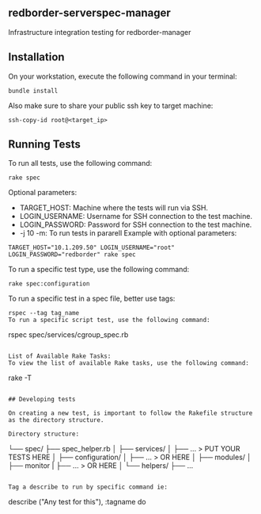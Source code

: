 ## redborder-serverspec-manager
Infrastructure integration testing for redborder-manager

## Installation
On your workstation, execute the following command in your terminal:
```ssh
bundle install
```
Also make sure to share your public ssh key to target machine:
```
ssh-copy-id root@<target_ip>
```

## Running Tests
To run all tests, use the following command:
```
rake spec
```

Optional parameters:
* TARGET_HOST: Machine where the tests will run via SSH.
* LOGIN_USERNAME: Username for SSH connection to the test machine.
* LOGIN_PASSWORD: Password for SSH connection to the test machine.
* -j 10 -m: To run tests in pararell
Example with optional parameters:
```
TARGET_HOST="10.1.209.50" LOGIN_USERNAME="root" LOGIN_PASSWORD="redborder" rake spec
```

To run a specific test type, use the following command:
```
rake spec:configuration
```

To run a specific test in a spec file, better use tags:
```
rspec --tag tag_name
To run a specific script test, use the following command:
```
rspec spec/services/cgroup_spec.rb 
```

List of Available Rake Tasks:
To view the list of available Rake tasks, use the following command:
```
rake -T
```

## Developing tests

On creating a new test, is important to follow the Rakefile structure as the directory structure.

Directory structure:
```
└── spec/
    ├── spec_helper.rb
    │
    ├── services/
    │   ├── ... > PUT YOUR TESTS HERE
    │
    ├── configuration/
    │   ├── ... > OR HERE
    │
    ├── modules/
    │   ├── monitor
    |       ├── ... > OR HERE
    │
    └── helpers/
        ├── ...         
```

Tag a describe to run by specific command ie:
```
describe ("Any test for this"), :tagname do
```
